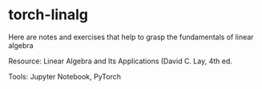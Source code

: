 # torch-linalg
Here are notes and exercises that help to grasp the fundamentals of linear algebra

Resource: Linear Algebra and Its Applications (David C. Lay, 4th ed.
 
Tools: Jupyter Notebook, PyTorch  
